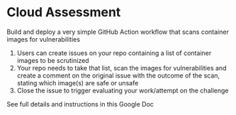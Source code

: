 # Cloud Assessment

Build and deploy a very simple GitHub Action workflow that scans container images for vulnerabilities

1.  Users can create issues on your repo containing a list of container images to be scrutinized
2.  Your repo needs to take that list, scan the images for vulnerabilities and create a comment on the original issue with the outcome of the scan, stating which image(s) are safe or unsafe
3.  Close the issue to trigger evaluating your work/attempt on the challenge

See full details and instructions in this Google Doc
